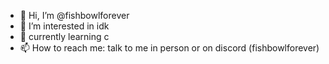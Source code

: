 - 👋 Hi, I’m @fishbowlforever
- 👀 I’m interested in idk
- 🌱 currently learning c
- 📫 How to reach me: talk to me in person or on discord (fishbowlforever)

<!---
fishbowlforever/fishbowlforever is a special repository because its `README.md` (this file) appears on your GitHub profile.
You can click the Preview link to take a look at your changes.
--->
